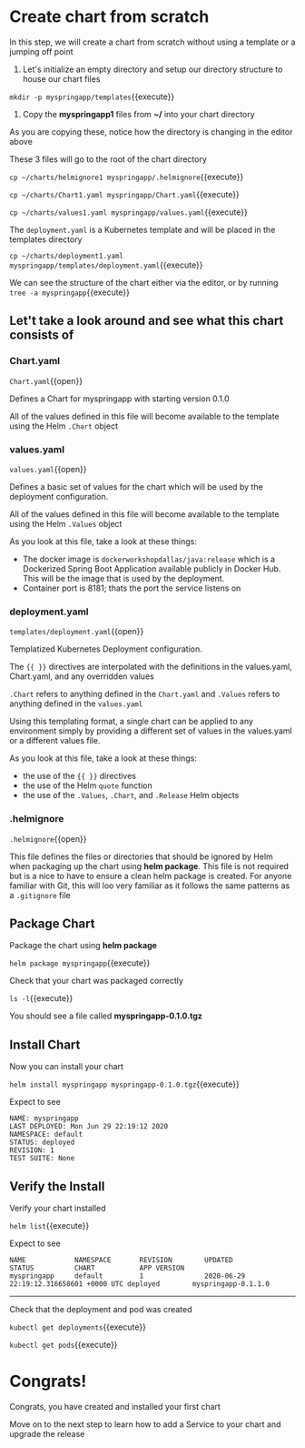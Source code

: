 # Create chart from scratch

In this step, we will create a chart from scratch without using a template or a jumping off point

1. Let's initialize an empty directory and setup our directory structure to house our chart files

  `mkdir -p myspringapp/templates`{{execute}}

1. Copy the **myspringapp1** files from **~/** into your chart directory

  As you are copying these, notice how the directory is changing in the editor above

  These 3 files will go to the root of the chart directory

  `cp ~/charts/helmignore1 myspringapp/.helmignore`{{execute}}

  `cp ~/charts/Chart1.yaml myspringapp/Chart.yaml`{{execute}}

  `cp ~/charts/values1.yaml myspringapp/values.yaml`{{execute}}

  The `deployment.yaml` is a Kubernetes template and will be placed in the templates directory

  `cp ~/charts/deployment1.yaml myspringapp/templates/deployment.yaml`{{execute}}

  We can see the structure of the chart either via the editor, or by running `tree -a myspringapp`{{execute}}

## Let't take a look around and see what this chart consists of

### Chart.yaml

  `Chart.yaml`{{open}}

  Defines a Chart for myspringapp with starting version 0.1.0

  All of the values defined in this file will become available to the template using the Helm `.Chart` object

### values.yaml

  `values.yaml`{{open}}

  Defines a basic set of values for the chart which will be used by the deployment configuration.

  All of the values defined in this file will become available to the template using the Helm `.Values` object

  As you look at this file, take a look at these things:
  - The docker image is `dockerworkshopdallas/java:release` which is a Dockerized Spring Boot Application available publicly in Docker Hub. This will be the image that is used by the deployment.
  - Container port is 8181; thats the port the service listens on

### deployment.yaml

  `templates/deployment.yaml`{{open}}

  Templatized Kubernetes Deployment configuration.

  The `{{ }}` directives are interpolated with the definitions in the values.yaml, Chart.yaml, and any overridden values

  `.Chart` refers to anything defined in the `Chart.yaml` and `.Values` refers to anything defined in the `values.yaml`

  Using this templating format, a single chart can be applied to any environment simply by providing a different set of values in the values.yaml or a different values file.

  As you look at this file, take a look at these things:
  - the use of the `{{ }}` directives
  - the use of the Helm `quote` function
  - the use of the `.Values`, `.Chart`, and `.Release` Helm objects

### .helmignore

  `.helmignore`{{open}}

  This file defines the files or directories that should be ignored by Helm when packaging up the chart using **helm package**. This file is not required but is a nice to have to ensure a clean helm package is created. For anyone familiar with Git, this will loo very familiar as it follows the same patterns as a `.gitignore` file

## Package Chart

Package the chart using **helm package**

`helm package myspringapp`{{execute}}

Check that your chart was packaged correctly

`ls -l`{{execute}}

You should see a file called **myspringapp-0.1.0.tgz**

## Install Chart

Now you can install your chart

`helm install myspringapp myspringapp-0.1.0.tgz`{{execute}}

Expect to see

```shell
NAME: myspringapp
LAST DEPLOYED: Mon Jun 29 22:19:12 2020
NAMESPACE: default
STATUS: deployed
REVISION: 1
TEST SUITE: None
```

## Verify the Install

Verify your chart installed

`helm list`{{execute}}

Expect to see
```shell
NAME            NAMESPACE       REVISION        UPDATED                                 STATUS          CHART           APP VERSION
myspringapp     default         1               2020-06-29 22:19:12.316658601 +0000 UTC deployed        myspringapp-0.1.1.0
```

---

Check that the deployment and pod was created

`kubectl get deployments`{{execute}}

`kubectl get pods`{{execute}}

# Congrats!

Congrats, you have created and installed your first chart

Move on to the next step to learn how to add a Service to your chart and upgrade the release
